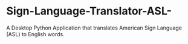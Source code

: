 # Sign-Language-Translator-ASL-
A Desktop Python Application that translates American Sign Language (ASL) to English words.
